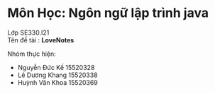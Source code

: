 # Môn Học: Ngôn ngữ lập trình java

Lớp SE330.I21<br/>
Tên đề tài : <b>LoveNotes</b><br/>

Nhóm thực hiện:  <br/>
- Nguyễn Đức Kế   15520328<br/>
- Lê Dương Khang  15520338<br/>
- Huỳnh Văn Khoa 15520369<br/>
